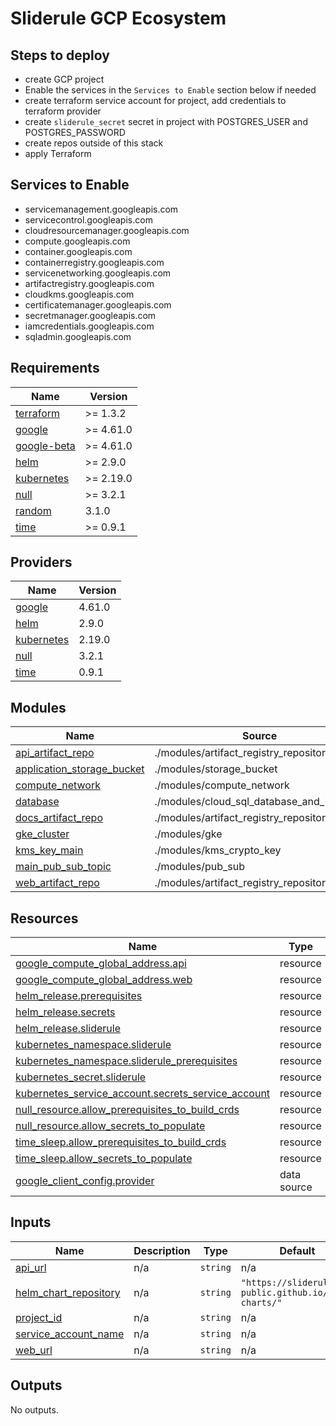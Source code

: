 # Sliderule GCP Ecosystem

## Steps to deploy
- create GCP project
- Enable the services in the `Services to Enable` section below if needed
- create terraform service account for project, add credentials to terraform provider
- create `sliderule_secret` secret in project with POSTGRES_USER and POSTGRES_PASSWORD
- create repos outside of this stack
- apply Terraform

## Services to Enable
- servicemanagement.googleapis.com
- servicecontrol.googleapis.com
- cloudresourcemanager.googleapis.com
- compute.googleapis.com
- container.googleapis.com
- containerregistry.googleapis.com
- servicenetworking.googleapis.com
- artifactregistry.googleapis.com
- cloudkms.googleapis.com
- certificatemanager.googleapis.com
- secretmanager.googleapis.com
- iamcredentials.googleapis.com
- sqladmin.googleapis.com


<!-- BEGIN_TF_DOCS -->
## Requirements

| Name | Version |
|------|---------|
| <a name="requirement_terraform"></a> [terraform](#requirement\_terraform) | >= 1.3.2 |
| <a name="requirement_google"></a> [google](#requirement\_google) | >= 4.61.0 |
| <a name="requirement_google-beta"></a> [google-beta](#requirement\_google-beta) | >= 4.61.0 |
| <a name="requirement_helm"></a> [helm](#requirement\_helm) | >= 2.9.0 |
| <a name="requirement_kubernetes"></a> [kubernetes](#requirement\_kubernetes) | >= 2.19.0 |
| <a name="requirement_null"></a> [null](#requirement\_null) | >= 3.2.1 |
| <a name="requirement_random"></a> [random](#requirement\_random) | 3.1.0 |
| <a name="requirement_time"></a> [time](#requirement\_time) | >= 0.9.1 |

## Providers

| Name | Version |
|------|---------|
| <a name="provider_google"></a> [google](#provider\_google) | 4.61.0 |
| <a name="provider_helm"></a> [helm](#provider\_helm) | 2.9.0 |
| <a name="provider_kubernetes"></a> [kubernetes](#provider\_kubernetes) | 2.19.0 |
| <a name="provider_null"></a> [null](#provider\_null) | 3.2.1 |
| <a name="provider_time"></a> [time](#provider\_time) | 0.9.1 |

## Modules

| Name | Source | Version |
|------|--------|---------|
| <a name="module_api_artifact_repo"></a> [api\_artifact\_repo](#module\_api\_artifact\_repo) | ./modules/artifact_registry_repository | n/a |
| <a name="module_application_storage_bucket"></a> [application\_storage\_bucket](#module\_application\_storage\_bucket) | ./modules/storage_bucket | n/a |
| <a name="module_compute_network"></a> [compute\_network](#module\_compute\_network) | ./modules/compute_network | n/a |
| <a name="module_database"></a> [database](#module\_database) | ./modules/cloud_sql_database_and_instance | n/a |
| <a name="module_docs_artifact_repo"></a> [docs\_artifact\_repo](#module\_docs\_artifact\_repo) | ./modules/artifact_registry_repository | n/a |
| <a name="module_gke_cluster"></a> [gke\_cluster](#module\_gke\_cluster) | ./modules/gke | n/a |
| <a name="module_kms_key_main"></a> [kms\_key\_main](#module\_kms\_key\_main) | ./modules/kms_crypto_key | n/a |
| <a name="module_main_pub_sub_topic"></a> [main\_pub\_sub\_topic](#module\_main\_pub\_sub\_topic) | ./modules/pub_sub | n/a |
| <a name="module_web_artifact_repo"></a> [web\_artifact\_repo](#module\_web\_artifact\_repo) | ./modules/artifact_registry_repository | n/a |

## Resources

| Name | Type |
|------|------|
| [google_compute_global_address.api](https://registry.terraform.io/providers/hashicorp/google/latest/docs/resources/compute_global_address) | resource |
| [google_compute_global_address.web](https://registry.terraform.io/providers/hashicorp/google/latest/docs/resources/compute_global_address) | resource |
| [helm_release.prerequisites](https://registry.terraform.io/providers/hashicorp/helm/latest/docs/resources/release) | resource |
| [helm_release.secrets](https://registry.terraform.io/providers/hashicorp/helm/latest/docs/resources/release) | resource |
| [helm_release.sliderule](https://registry.terraform.io/providers/hashicorp/helm/latest/docs/resources/release) | resource |
| [kubernetes_namespace.sliderule](https://registry.terraform.io/providers/hashicorp/kubernetes/latest/docs/resources/namespace) | resource |
| [kubernetes_namespace.sliderule_prerequisites](https://registry.terraform.io/providers/hashicorp/kubernetes/latest/docs/resources/namespace) | resource |
| [kubernetes_secret.sliderule](https://registry.terraform.io/providers/hashicorp/kubernetes/latest/docs/resources/secret) | resource |
| [kubernetes_service_account.secrets_service_account](https://registry.terraform.io/providers/hashicorp/kubernetes/latest/docs/resources/service_account) | resource |
| [null_resource.allow_prerequisites_to_build_crds](https://registry.terraform.io/providers/hashicorp/null/latest/docs/resources/resource) | resource |
| [null_resource.allow_secrets_to_populate](https://registry.terraform.io/providers/hashicorp/null/latest/docs/resources/resource) | resource |
| [time_sleep.allow_prerequisites_to_build_crds](https://registry.terraform.io/providers/hashicorp/time/latest/docs/resources/sleep) | resource |
| [time_sleep.allow_secrets_to_populate](https://registry.terraform.io/providers/hashicorp/time/latest/docs/resources/sleep) | resource |
| [google_client_config.provider](https://registry.terraform.io/providers/hashicorp/google/latest/docs/data-sources/client_config) | data source |

## Inputs

| Name | Description | Type | Default | Required |
|------|-------------|------|---------|:--------:|
| <a name="input_api_url"></a> [api\_url](#input\_api\_url) | n/a | `string` | n/a | yes |
| <a name="input_helm_chart_repository"></a> [helm\_chart\_repository](#input\_helm\_chart\_repository) | n/a | `string` | `"https://sliderule-public.github.io/helm-charts/"` | no |
| <a name="input_project_id"></a> [project\_id](#input\_project\_id) | n/a | `string` | n/a | yes |
| <a name="input_service_account_name"></a> [service\_account\_name](#input\_service\_account\_name) | n/a | `string` | n/a | yes |
| <a name="input_web_url"></a> [web\_url](#input\_web\_url) | n/a | `string` | n/a | yes |

## Outputs

No outputs.
<!-- END_TF_DOCS -->